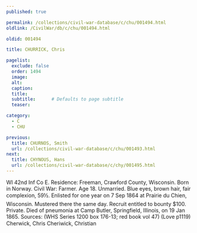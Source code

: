 ```yaml
---
published: true

permalink: /collections/civil-war-database/c/chu/001494.html
oldlink: /CivilWar/db/c/chu/001494.html

oldid: 001494

title: CHURRICK, Chris

pagelist:
  exclude: false
  order: 1494
  image: 
  alt:
  caption:
  title:
  subtitle:      # Defaults to page subtitle
  teaser:

category: 
  - C 
  - CHU

previous:
  title: CHURNOS, Smith
  url: /collections/civil-war-database/c/chu/001493.html  
next:
  title: CHYNOUS, Hans
  url: /collections/civil-war-database/c/chy/001495.html   
---
```

WI 42nd Inf Co E. Residence: Freeman, Crawford County, Wisconsin. Born in Norway. Civil War: Farmer. Age 18. Unmarried. Blue eyes, brown hair, fair complexion, 5&#146;9&frac12;&#148;. Enlisted for one year on 7 Sep 1864 at Prairie du Chien, Wisconsin. Mustered there the same day. Recruit entitled to bounty $100. Private. Died of pneumonia at Camp Butler, Springfield, Illinois, on 19 Jan 1865. Sources: (WHS Series 1200 box 176-13; red book vol 47) (Love p1119) &#147;Cherwick, Chris&#148; &#147;Cheriwick, Christian&#148;